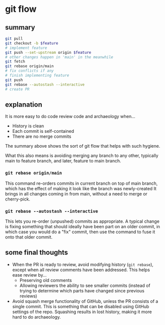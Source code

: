 # git flow

## summary

```sh
git pull
git checkout -b $feature
# implement feature
git push --set-upstream origin $feature
# other changes happen in 'main' in the meanwhile
git fetch
git rebase origin/main
# fix conflicts if any
# finish implementing feature
git push
git rebase --autostash --interactive
# create PR
```

## explanation

It is more easy to do code review code and archaeology when...
- History is clean
- Each commit is self-contained
- There are no merge commits

The summary above shows the sort of git flow that helps with such hygiene.

What this also means is avoiding merging any branch to any other,
typically main to feature branch, and later, feature to main branch.

### `git rebase origin/main`

This command re-orders commits in current branch on top of main branch,
which has the effect of making it look like the branch was newly-created
It brings in all changes coming in from main,
without a need to merge or cherry-pick.

### `git rebase --autostash --interactive`

This lets you re-order (unpushed) commits as appropriate.
A typical change is fixing something that should ideally have been part on an older commit,
in which case you would do a "fix" commit,
then use the command to fuse it onto that older commit.

## some final thoughts

- When the PR is ready to review,
  avoid modifying history (`git rebase`),
  except when all review comments have been addressed.
  This helps ease review by...
  - Preserving old comments
  - Allowing reviewers the ability to see smaller commits
   (instead of trying to determine which parts have changed since previous reviews)
- Avoid squash merge functionality of GitHub,
  unless the PR consists of a single commit.
  This is something that can be disabled using GitHub settings of the repo.
  Squashing results in lost history,
  making it more hard to do archaeology.
